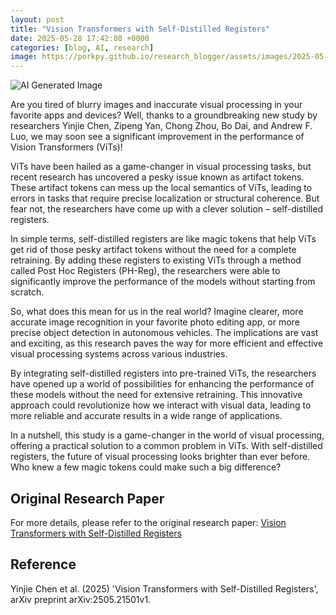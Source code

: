 ```yaml
---
layout: post
title: "Vision Transformers with Self-Distilled Registers"
date: 2025-05-28 17:42:08 +0000
categories: [blog, AI, research]
image: https://porkpy.github.io/research_blogger/assets/images/2025-05-28-ab5bbfbf.png
---
```

![AI Generated Image](https://porkpy.github.io/research_blogger/assets/images/2025-05-28-ab5bbfbf.png)

Are you tired of blurry images and inaccurate visual processing in your favorite apps and devices? Well, thanks to a groundbreaking new study by researchers Yinjie Chen, Zipeng Yan, Chong Zhou, Bo Dai, and Andrew F. Luo, we may soon see a significant improvement in the performance of Vision Transformers (ViTs)!

ViTs have been hailed as a game-changer in visual processing tasks, but recent research has uncovered a pesky issue known as artifact tokens. These artifact tokens can mess up the local semantics of ViTs, leading to errors in tasks that require precise localization or structural coherence. But fear not, the researchers have come up with a clever solution – self-distilled registers.

In simple terms, self-distilled registers are like magic tokens that help ViTs get rid of those pesky artifact tokens without the need for a complete retraining. By adding these registers to existing ViTs through a method called Post Hoc Registers (PH-Reg), the researchers were able to significantly improve the performance of the models without starting from scratch.

So, what does this mean for us in the real world? Imagine clearer, more accurate image recognition in your favorite photo editing app, or more precise object detection in autonomous vehicles. The implications are vast and exciting, as this research paves the way for more efficient and effective visual processing systems across various industries.

By integrating self-distilled registers into pre-trained ViTs, the researchers have opened up a world of possibilities for enhancing the performance of these models without the need for extensive retraining. This innovative approach could revolutionize how we interact with visual data, leading to more reliable and accurate results in a wide range of applications.

In a nutshell, this study is a game-changer in the world of visual processing, offering a practical solution to a common problem in ViTs. With self-distilled registers, the future of visual processing looks brighter than ever before. Who knew a few magic tokens could make such a big difference?

## Original Research Paper
For more details, please refer to the original research paper:
[Vision Transformers with Self-Distilled Registers](http://arxiv.org/abs/2505.21501v1)

## Reference
Yinjie Chen et al. (2025) 'Vision Transformers with Self-Distilled Registers', arXiv preprint arXiv:2505.21501v1.
